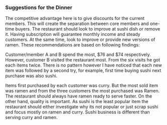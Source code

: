 ### Suggestions for the Dinner

The competitive advantage here is to give discounts for the current members. This will create the separation between core members and one-time buyers. The restaurant should look to improve at sushi dish or remove it. Having subscription will guarantee monthly income and steady customers. At the same time, look to improve or provide new versions of ramen. These recommendations are based on following findings:

Customer/member A and B spend the most, $76 and $74 respectively. However, customer B visited the restaurant most. From the six visits he got each items twice. There is no pattern however I have noticed that each new item was followed by a second try, for example, first time buying sushi next purchase was also sushi.

Items first purchased by each customer was curry. But the most sold item was ramen and from the three customers the most purchased was Ramen. The restaurant should always have ramen ready to serve faster. On the other hand, quality is important. As sushi is the least popular item the restaurant should either investigate why its not popular or just scrap sushi and focus mostly on ramen and curry. Sushi business is different than serving curry and ramen. 
